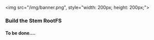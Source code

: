 
<img src="/img/banner.png", style="width: 200px; height: 200px;">

### Build the Stem RootFS
#### To be done....